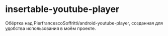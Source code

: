 # insertable-youtube-player
Обёртка над PierfrancescoSoffritti/android-youtube-player, созданная для удобства использования в моём проекте.
